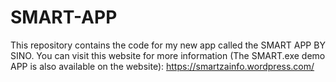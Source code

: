 # SMART-APP
This repository contains the code for my new app called the SMART APP BY SINO. You can visit this website for more information (The SMART.exe demo APP is also available on the website): https://smartzainfo.wordpress.com/ 

